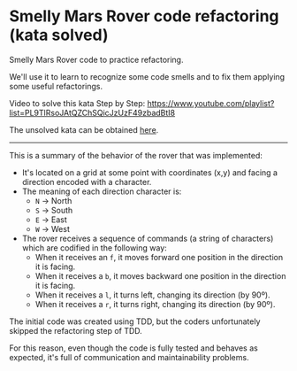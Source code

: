 Smelly Mars Rover code refactoring (kata solved)
=============================================

Smelly Mars Rover code to practice refactoring.

We'll use it to learn to recognize some code smells
and to fix them applying some useful refactorings.



Video to solve this kata Step by Step: https://www.youtube.com/playlist?list=PL9TlRsoJAtQZChSQicJzUzF49zbadBtI8

The unsolved kata can be obtained [here](../code-smells-refactoring-training-ts.zip).

-------

This is a summary of the behavior of the rover that was implemented:
- It's located on a grid at some point with coordinates (x,y) and facing a direction encoded
  with a character.
- The meaning of each direction character is:
  * ``N`` -> North
  * ``S`` -> South
  * ``E`` -> East
  * ``W`` -> West
- The rover receives a sequence of commands (a string of characters) which are codified in
  the following way:
  * When it receives an ``f``, it moves forward one position in the direction it is facing.
  * When it receives a ``b``, it moves backward one position in the direction it is facing.
  * When it receives a ``l``, it turns left, changing its direction (by 90º).
  * When it receives a ``r``, it turns right, changing its direction (by 90º).
    
The initial code was created using TDD, but the coders unfortunately skipped the refactoring step of TDD.

For this reason, even though the code is fully tested and behaves as expected, it's full of communication and maintainability problems.